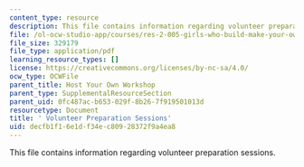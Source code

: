 ```yaml
---
content_type: resource
description: This file contains information regarding volunteer preparation sessions.
file: /ol-ocw-studio-app/courses/res-2-005-girls-who-build-make-your-own-wearables-workshop-spring-2015/decfb1f16e1df34ec80928372f9a4ea8_MITRES_2_005S15_Prep.pdf
file_size: 329179
file_type: application/pdf
learning_resource_types: []
license: https://creativecommons.org/licenses/by-nc-sa/4.0/
ocw_type: OCWFile
parent_title: Host Your Own Workshop
parent_type: SupplementalResourceSection
parent_uid: 0fc487ac-b653-029f-8b26-7f919501013d
resourcetype: Document
title: ' Volunteer Preparation Sessions'
uid: decfb1f1-6e1d-f34e-c809-28372f9a4ea8
---
```

This file contains information regarding volunteer preparation sessions.